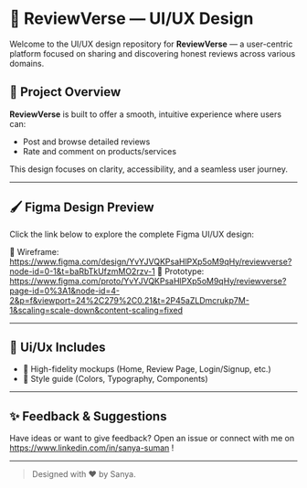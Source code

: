 # 🌟 ReviewVerse — UI/UX Design

Welcome to the UI/UX design repository for **ReviewVerse** — a user-centric platform focused on sharing and discovering honest reviews across various domains.

## 🎯 Project Overview

**ReviewVerse** is built to offer a smooth, intuitive experience where users can:
- Post and browse detailed reviews
- Rate and comment on products/services

This design focuses on clarity, accessibility, and a seamless user journey.

---

## 🖌️ Figma Design Preview

Click the link below to explore the complete Figma UI/UX design:

🔗 Wireframe: https://www.figma.com/design/YvYJVQKPsaHlPXp5oM9qHy/reviewverse?node-id=0-1&t=baRbTkUfzmMO2rzv-1
🔗 Prototype: https://www.figma.com/proto/YvYJVQKPsaHlPXp5oM9qHy/reviewverse?page-id=0%3A1&node-id=4-2&p=f&viewport=24%2C279%2C0.21&t=2P45aZLDmcrukp7M-1&scaling=scale-down&content-scaling=fixed

---

## 📁 Ui/Ux Includes

- 🧩 High-fidelity mockups (Home, Review Page, Login/Signup, etc.)
- 🎨 Style guide (Colors, Typography, Components)

---


## ✨ Feedback & Suggestions

Have ideas or want to give feedback? Open an issue or connect with me on https://www.linkedin.com/in/sanya-suman !

---

> Designed with ❤️ by Sanya.

